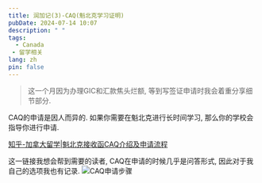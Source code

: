 ```yaml
---
title: 润加记(3)-CAQ(魁北克学习证明)
pubDate: 2024-07-14 10:07
description: " "
tags:
  - Canada
 - 留学相关
lang: zh
pin: false
---
```

> 这一个月因为办理GIC和汇款焦头烂额, 等到写签证申请时我会着重分享细节部分.

CAQ的申请是因人而异的. 如果你需要在魁北克进行长时间学习, 那么你的学校会指导你进行申请.

[知乎-加拿大留学|魁北克接收函CAQ介绍及申请流程](https://zhuanlan.zhihu.com/p/446752884)

这一链接我想会帮到需要的读者, CAQ在申请的时候几乎是问答形式, 因此对于我自己的选项我也有记录.
![CAQ申请步骤](https://r2.asyncx.top/2024/07/14/202407141105824.webp)